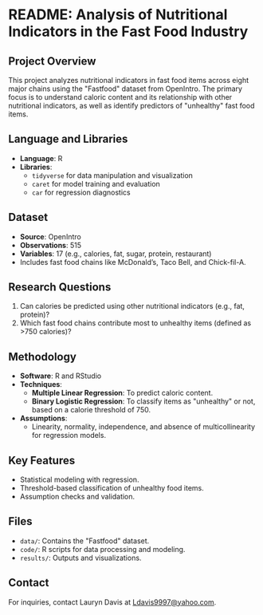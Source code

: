 # README: Analysis of Nutritional Indicators in the Fast Food Industry

## Project Overview
This project analyzes nutritional indicators in fast food items across eight major chains using the "Fastfood" dataset from OpenIntro. The primary focus is to understand caloric content and its relationship with other nutritional indicators, as well as identify predictors of "unhealthy" fast food items.

## Language and Libraries
- **Language**: R  
- **Libraries**:  
  - `tidyverse` for data manipulation and visualization  
  - `caret` for model training and evaluation  
  - `car` for regression diagnostics  

## Dataset
- **Source**: OpenIntro  
- **Observations**: 515  
- **Variables**: 17 (e.g., calories, fat, sugar, protein, restaurant)  
- Includes fast food chains like McDonald’s, Taco Bell, and Chick-fil-A.  

## Research Questions
1. Can calories be predicted using other nutritional indicators (e.g., fat, protein)?  
2. Which fast food chains contribute most to unhealthy items (defined as >750 calories)?

## Methodology
- **Software**: R and RStudio  
- **Techniques**:
  - **Multiple Linear Regression**: To predict caloric content.  
  - **Binary Logistic Regression**: To classify items as "unhealthy" or not, based on a calorie threshold of 750.  
- **Assumptions**:
  - Linearity, normality, independence, and absence of multicollinearity for regression models.

## Key Features
- Statistical modeling with regression.
- Threshold-based classification of unhealthy food items.
- Assumption checks and validation.

## Files
- `data/`: Contains the "Fastfood" dataset.  
- `code/`: R scripts for data processing and modeling.  
- `results/`: Outputs and visualizations.

## Contact
For inquiries, contact Lauryn Davis at Ldavis9997@yahoo.com.  
